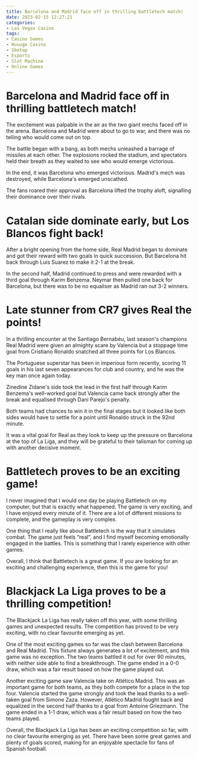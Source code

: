 ```yaml
---
title: Barcelona and Madrid face off in thrilling battletech match!
date: 2023-02-15 12:27:21
categories:
- Las Vegas Casino
tags:
- Casino Games
- Huuuge Casino
- Sbotop
- Esports
- Slot Machine
- Online Games
---
```



#  Barcelona and Madrid face off in thrilling battletech match!

The excitement was palpable in the air as the two giant mechs faced off in the arena. Barcelona and Madrid were about to go to war, and there was no telling who would come out on top.

The battle began with a bang, as both mechs unleashed a barrage of missiles at each other. The explosions rocked the stadium, and spectators held their breath as they waited to see who would emerge victorious.

In the end, it was Barcelona who emerged victorious. Madrid's mech was destroyed, while Barcelona's emerged unscathed.

The fans roared their approval as Barcelona lifted the trophy aloft, signalling their dominance over their rivals.

#  Catalan side dominate early, but Los Blancos fight back!

After a bright opening from the home side, Real Madrid began to dominate and got their reward with two goals in quick succession. But Barcelona hit back through Luis Suarez to make it 2-1 at the break.

In the second half, Madrid continued to press and were rewarded with a third goal through Karim Benzema. Neymar then pulled one back for Barcelona, but there was to be no equaliser as Madrid ran out 3-2 winners.

#  Late stunner from CR7 gives Real the points!

In a thrilling encounter at the Santiago Bernabéu, last season's champions Real Madrid were given an almighty scare by Valencia but a stoppage time goal from Cristiano Ronaldo snatched all three points for Los Blancos.

The Portuguese superstar has been in imperious form recently, scoring 11 goals in his last seven appearances for club and country, and he was the key man once again today.

Zinedine Zidane's side took the lead in the first half through Karim Benzema's well-worked goal but Valencia came back strongly after the break and equalised through Dani Parejo's penalty.

Both teams had chances to win it in the final stages but it looked like both sides would have to settle for a point until Ronaldo struck in the 92nd minute.

It was a vital goal for Real as they look to keep up the pressure on Barcelona at the top of La Liga, and they will be grateful to their talisman for coming up with another decisive moment.

#  Battletech proves to be an exciting game!

I never imagined that I would one day be playing Battletech on my computer, but that is exactly what happened. The game is very exciting, and I have enjoyed every minute of it. There are a lot of different missions to complete, and the gameplay is very complex.

One thing that I really like about Battletech is the way that it simulates combat. The game just feels “real”, and I find myself becoming emotionally engaged in the battles. This is something that I rarely experience with other games.

Overall, I think that Battletech is a great game. If you are looking for an exciting and challenging experience, then this is the game for you!

#  Blackjack La Liga proves to be a thrilling competition!

The Blackjack La Liga has really taken off this year, with some thrilling games and unexpected results. The competition has proved to be very exciting, with no clear favourite emerging as yet.

One of the most exciting games so far was the clash between Barcelona and Real Madrid. This fixture always generates a lot of excitement, and this game was no exception. The two teams battled it out for over 90 minutes, with neither side able to find a breakthrough. The game ended in a 0-0 draw, which was a fair result based on how the game played out.

Another exciting game saw Valencia take on Atlético Madrid. This was an important game for both teams, as they both compete for a place in the top four. Valencia started the game strongly and took the lead thanks to a well-taken goal from Simone Zaza. However, Atlético Madrid fought back and equalized in the second half thanks to a goal from Antoine Griezmann. The game ended in a 1-1 draw, which was a fair result based on how the two teams played.

Overall, the Blackjack La Liga has been an exciting competition so far, with no clear favourite emerging as yet. There have been some great games and plenty of goals scored, making for an enjoyable spectacle for fans of Spanish football.